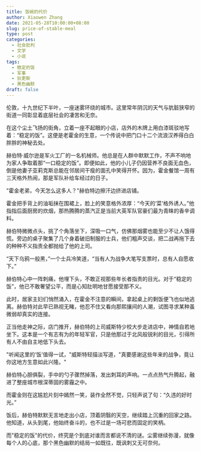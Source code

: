 ```yaml
---
title: 饭碗的代价
author: Xiaowen Zhang
date: 2021-05-28T10:00:00+08:00
slug: price-of-stable-meal
type: post
categories:
  - 社会批判
  - 文学
  - 小说
tags:
  - 稳定的饭
  - 军事
  - 狄更斯
  - 黑色幽默
draft: false
---
```


伦敦，十九世纪下半叶，一座迷雾环绕的城市。这里常年阴沉的天气与肮脏狭窄的街道一同彰显着底层社会的凄苦和无奈。

在这个尘土飞扬的街角，立着一座不起眼的小店，店外的木牌上用白漆斑驳地写着：“稳定的饭”。这便是老霍金的生意，一个传说中把门口十二个流浪汉养得白白胖胖的神秘去处。

赫伯特·威尔逊是军火工厂的一名机械师。他总是在人群中默默工作，不声不响地为家人争取着那“一口稳定的饭”。即便如此，他的小儿子仍因营养不良面无血色，倒是他妻子亚莉克斯总能在邻居间干瘦的面孔中笑得开怀。因为，霍金餐馆一周有三天格外热闹，那是军队补给车经过的日子。

"霍金老弟，今天怎么这多人？"赫伯特边擦汗边挤进店铺。

霍金把手背上的油垢抹在围裙上，脸上的笑意格外浓厚：“今天的‘菜’格外诱人。”他指指后面厨房的炊烟，那热腾腾的蒸汽正是当前大英军队官豪们最为青睐的香辛调料。

赫伯特微微点头，挑了个角落坐下，深吸一口气，仿佛那烟雾也能至少不让人饿得慌。旁边的桌子聚集了几个身着破旧制服的士兵，他们粗声交谈，把二战再拖下去的种种不义指责全都抛给了他的上司。

“天下乌鸦一般黑，”一个士兵冷笑道，“当有人为战争大笔写支票时，总有人自愿收下。”

赫伯特心中一阵刺痛，他埋下头，不敢正视那些年长者指责的目光。对于“稳定的饭”，他已不敢奢望公平，而是心知肚明地甘愿接受那不义。

此时，居家主妇们悄然涌入，在霍金不注意的瞬间，拿起桌上的剩饭便飞也似地逃离。赫伯特对此早已熟视无睹，他忍不住又看向那熙攘间的人潮，试图寻求某种虽微弱却真实的连接。

正当他走神之际，店门推开，赫伯特的上司威斯特少校大步走进店中，神情自若地坐下。这本是一个有志有为的年轻军官，只是他那过于北风般锐利的目光，引得所有人不由自主地低下头去。

"听闻这里的‘饭’值得一试，"威斯特轻描淡写道，"真要感谢这些年来的战争，竟让你这地方生意如此兴隆。"

赫伯特心胆俱裂，手中的勺子骤然掉落，发出刺耳的声响。一点点热气升腾起，融进了整座城市根深蒂固的雾霾之中。

而霍金则在这尴尬片刻中嫣然一笑，装作全然不觉，只轻声说了句：“久违的好时光。”

饭后，赫伯特默默无言地走出小店，顶着阴翳的天空，继续踏上沉重的回家之路。他知道，从头到尾，他始终奋斗的，也不过是一场可悲而固定的笑柄。

而"稳定的饭"的代价，终究是个到底对谁而言都说不清的谜。尘雾继续弥漫，就像每个人的心底，那个黑色幽默的结局一如既往，既讽刺又无可奈何。